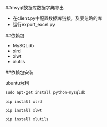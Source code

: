 ##msyql数据库数据字典导出

* 在client.py中配置数据库链接，及要忽略的库
* 运行export_excel.py

##依赖包

* MySQLdb
* xlrd
* xlwt
* xlutils

##依赖包安装

ubuntu为利
```terminal
sudo apt-get install python-mysqldb

pip install xlrd

pip install xlwt

pip install xlutils

```
